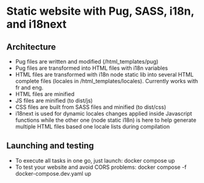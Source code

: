 # Static website with Pug, SASS, i18n, and i18next

## Architecture

- Pug files are written and modified (/html_templates/pug)
- Pug files are transformed into HTML files with i18n variables
- HTML files are transformed with i18n node static lib into several HTML complete files (locales in /html_templates/locales). Currently works with fr and eng.
- HTML files are minified
- JS files are minified (to dist/js)
- CSS files are built from SASS files and minified (to dist/css)
- i18next is used for dynamic locales changes applied inside Javascript functions while the other one (node static i18n) is here to help generate multiple HTML files based one locale lists during compilation

## Launching and testing

- To execute all tasks in one go, just launch: docker compose up
- To test your website and avoid CORS problems: docker compose -f docker-compose.dev.yaml up
